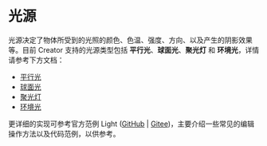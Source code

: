 # 光源

光源决定了物体所受到的光照的颜色、色温、强度、方向、以及产生的阴影效果等。目前 Creator 支持的光源类型包括 **平行光**、**球面光**、**聚光灯** 和 **环境光**，详情请参考下方文档：

- [平行光](./dir-light.md)
- [球面光](./sphere-light.md)
- [聚光灯](./spot-light.md)
- [环境光](./ambient.md)

更详细的实现可参考官方范例 Light ([GitHub](https://github.com/cocos-creator/test-cases-3d/tree/v3.0/assets/cases/light) | [Gitee](https://gitee.com/mirrors_cocos-creator/test-cases-3d/tree/v3.0/assets/cases/light))，主要介绍一些常见的编辑操作方法以及代码范例，以供参考。
